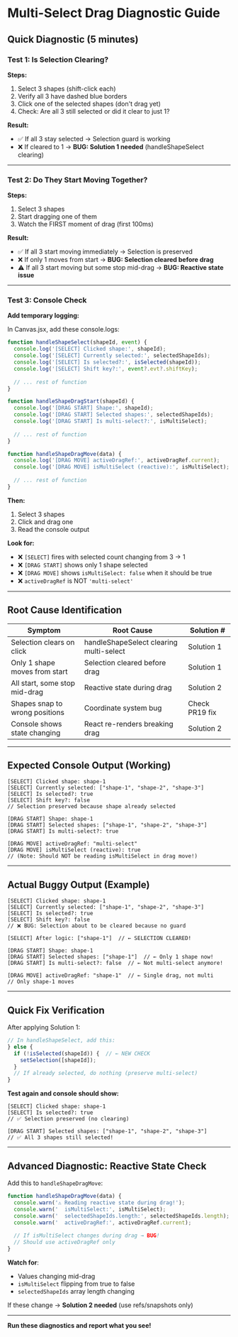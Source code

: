 # Multi-Select Drag Diagnostic Guide

## Quick Diagnostic (5 minutes)

### Test 1: Is Selection Clearing?

**Steps:**
1. Select 3 shapes (shift-click each)
2. Verify all 3 have dashed blue borders
3. Click one of the selected shapes (don't drag yet)
4. Check: Are all 3 still selected or did it clear to just 1?

**Result:**
- ✅ If all 3 stay selected → Selection guard is working
- ❌ If cleared to 1 → **BUG: Solution 1 needed** (handleShapeSelect clearing)

---

### Test 2: Do They Start Moving Together?

**Steps:**
1. Select 3 shapes
2. Start dragging one of them
3. Watch the FIRST moment of drag (first 100ms)

**Result:**
- ✅ If all 3 start moving immediately → Selection is preserved
- ❌ If only 1 moves from start → **BUG: Selection cleared before drag**
- ⚠️ If all 3 start moving but some stop mid-drag → **BUG: Reactive state issue**

---

### Test 3: Console Check

**Add temporary logging:**

In Canvas.jsx, add these console.logs:

```javascript
function handleShapeSelect(shapeId, event) {
  console.log('[SELECT] Clicked shape:', shapeId);
  console.log('[SELECT] Currently selected:', selectedShapeIds);
  console.log('[SELECT] Is selected?:', isSelected(shapeId));
  console.log('[SELECT] Shift key?:', event?.evt?.shiftKey);
  
  // ... rest of function
}

function handleShapeDragStart(shapeId) {
  console.log('[DRAG START] Shape:', shapeId);
  console.log('[DRAG START] Selected shapes:', selectedShapeIds);
  console.log('[DRAG START] Is multi-select?:', isMultiSelect);
  
  // ... rest of function
}

function handleShapeDragMove(data) {
  console.log('[DRAG MOVE] activeDragRef:', activeDragRef.current);
  console.log('[DRAG MOVE] isMultiSelect (reactive):', isMultiSelect);
  
  // ... rest of function
}
```

**Then:**
1. Select 3 shapes
2. Click and drag one
3. Read the console output

**Look for:**
- ❌ `[SELECT]` fires with selected count changing from 3 → 1
- ❌ `[DRAG START]` shows only 1 shape selected
- ❌ `[DRAG MOVE]` shows `isMultiSelect: false` when it should be true
- ❌ `activeDragRef` is NOT `'multi-select'`

---

## Root Cause Identification

| Symptom | Root Cause | Solution # |
|---------|-----------|------------|
| Selection clears on click | handleShapeSelect clearing multi-select | Solution 1 |
| Only 1 shape moves from start | Selection cleared before drag | Solution 1 |
| All start, some stop mid-drag | Reactive state during drag | Solution 2 |
| Shapes snap to wrong positions | Coordinate system bug | Check PR19 fix |
| Console shows state changing | React re-renders breaking drag | Solution 2 |

---

## Expected Console Output (Working)

```
[SELECT] Clicked shape: shape-1
[SELECT] Currently selected: ["shape-1", "shape-2", "shape-3"]
[SELECT] Is selected?: true
[SELECT] Shift key?: false
// Selection preserved because shape already selected

[DRAG START] Shape: shape-1
[DRAG START] Selected shapes: ["shape-1", "shape-2", "shape-3"]
[DRAG START] Is multi-select?: true

[DRAG MOVE] activeDragRef: "multi-select"
[DRAG MOVE] isMultiSelect (reactive): true
// (Note: Should NOT be reading isMultiSelect in drag move!)
```

---

## Actual Buggy Output (Example)

```
[SELECT] Clicked shape: shape-1
[SELECT] Currently selected: ["shape-1", "shape-2", "shape-3"]
[SELECT] Is selected?: true
[SELECT] Shift key?: false
// ❌ BUG: Selection about to be cleared because no guard

[SELECT] After logic: ["shape-1"]  // ← SELECTION CLEARED!

[DRAG START] Shape: shape-1
[DRAG START] Selected shapes: ["shape-1"]  // ← Only 1 shape now!
[DRAG START] Is multi-select?: false  // ← Not multi-select anymore!

[DRAG MOVE] activeDragRef: "shape-1"  // ← Single drag, not multi
// Only shape-1 moves
```

---

## Quick Fix Verification

After applying Solution 1:

```javascript
// In handleShapeSelect, add this:
} else {
  if (!isSelected(shapeId)) {  // ← NEW CHECK
    setSelection([shapeId]);
  }
  // If already selected, do nothing (preserve multi-select)
}
```

**Test again and console should show:**
```
[SELECT] Clicked shape: shape-1
[SELECT] Is selected?: true
// ✅ Selection preserved (no clearing)

[DRAG START] Selected shapes: ["shape-1", "shape-2", "shape-3"]
// ✅ All 3 shapes still selected!
```

---

## Advanced Diagnostic: Reactive State Check

Add this to `handleShapeDragMove`:

```javascript
function handleShapeDragMove(data) {
  console.warn('⚠️ Reading reactive state during drag!');
  console.warn('  isMultiSelect:', isMultiSelect);
  console.warn('  selectedShapeIds.length:', selectedShapeIds.length);
  console.warn('  activeDragRef:', activeDragRef.current);
  
  // If isMultiSelect changes during drag → BUG!
  // Should use activeDragRef only
}
```

**Watch for**:
- Values changing mid-drag
- `isMultiSelect` flipping from true to false
- `selectedShapeIds` array length changing

If these change → **Solution 2 needed** (use refs/snapshots only)

---

**Run these diagnostics and report what you see!**

